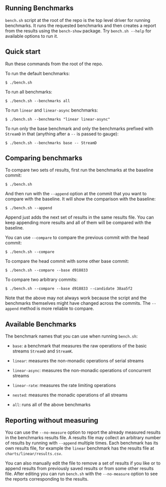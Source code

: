## Running Benchmarks

`bench.sh` script at the root of the repo is the top level driver for running
benchmarks. It runs the requested benchmarks and then creates a report from the
results using the `bench-show` package. Try `bench.sh --help` for available
options to run it.

## Quick start

Run these commands from the root of the repo.

To run the default benchmarks:

```
$ ./bench.sh
```

To run all benchmarks:

```
$ ./bench.sh --benchmarks all
```

To run `linear` and `linear-async` benchmarks:

```
$ ./bench.sh --benchmarks "linear linear-async"
```

To run only the base benchmark and only the benchmarks prefixed with
`StreamD` in that (anything after a `--` is passed to gauge):

```
$ ./bench.sh --benchmarks base -- StreamD
```

## Comparing benchmarks

To compare two sets of results, first run the benchmarks at the baseline
commit:

```
$ ./bench.sh
```

And then run with the `--append` option at the commit that you want to compare
with the baseline. It will show the comparison with the baseline:

```
$ ./bench.sh --append
```

Append just adds the next set of results in the same results file. You can keep
appending more results and all of them will be compared with the baseline.

You can use `--compare` to compare the previous commit with the head commit:

```
$ ./bench.sh --compare
```

To compare the head commit with some other base commit:

```
$ ./bench.sh --compare --base d918833
```

To compare two arbitrary commits:

```
$ ./bench.sh --compare --base d918833 --candidate 38aa5f2
```

Note that the above may not always work because the script and the benchmarks
themselves might have changed across the commits. The `--append` method is more
reliable to compare.

## Available Benchmarks

The benchmark names that you can use when running `bench.sh`:

* `base`: a benchmark that measures the raw operations of the basic streams
  `StreamD` and `StreamK`.

* `linear`: measures the non-monadic operations of serial streams
* `linear-async`: measures the non-monadic operations of concurrent streams
* `linear-rate`: measures the rate limiting operations
* `nested`: measures the monadic operations of all streams
* `all`: runs all of the above benchmarks

## Reporting without measuring

You can use the `--no-measure` option to report the already measured results in
the benchmarks results file. A results file may collect an arbitrary number of
results by running with `--append` multiple times. Each benchmark has its own
results file, for example the `linear` benchmark has the results file at
`charts/linear/results.csv`.

You can also manually edit the file to remove a set of results if you like or
to append results from previously saved results or from some other results
file. After editing you can run `bench.sh` with the `--no-measure` option to
see the reports corresponding to the results.
